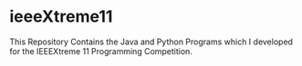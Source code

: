 # ieeeXtreme11
This Repository Contains the Java and Python Programs which I developed for the IEEEXtreme 11 Programming Competition.
